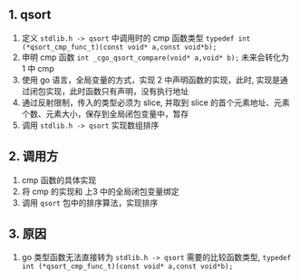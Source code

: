 ## 1. qsort

1. 定义 `stdlib.h -> qsort` 中调用时的 cmp 函数类型 `typedef int (*qsort_cmp_func_t)(const void* a,const void*b);`
1. 申明 cmp 函数 `int _cgo_qsort_compare(void* a,void* b);` 未来会转化为 1 中 cmp
1. 使用 go 语言，全局变量的方式，实现 2 中声明函数的实现，此时, 实现是通过闭包实现，此时函数只有声明，没有执行地址
1. 通过反射限制，传入的类型必须为 slice, 并取到 slice 的首个元素地址、元素个数、元素大小，保存到全局闭包变量中，暂存
1. 调用 `stdlib.h -> qsort`  实现数组排序

## 2. 调用方

1. cmp 函数的具体实现
1. 将 cmp 的实现和 上3 中的全局闭包变量绑定
1. 调用 `qsort` 包中的排序算法，实现排序

## 3. 原因

1. go 类型函数无法直接转为 `stdlib.h -> qsort` 需要的比较函数类型, `typedef int (*qsort_cmp_func_t)(const void* a,const void*b);`
